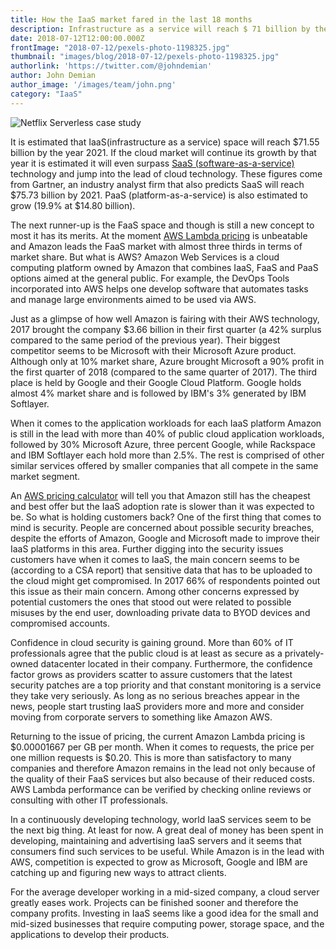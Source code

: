 ```yaml
---
title: How the IaaS market fared in the last 18 months
description: Infrastructure as a service will reach $ 71 billion by the year 2021
date: 2018-07-12T12:00:00.000Z
frontImage: "2018-07-12/pexels-photo-1198325.jpg"
thumbnail: "images/blog/2018-07-12/pexels-photo-1198325.jpg"
authorlink: 'https://twitter.com/@johndemian'
author: John Demian
author_image: '/images/team/john.png'
category: "IaaS"
---
```

![Netflix Serverless case study](/images/blog/2018-07-12/pexels-photo-1198325.jpg)

It is estimated that IaaS(infrastructure as a service) space will reach $71.55 billion by the year 2021. If the cloud market will continue its growth by that year it is estimated it will even surpass <a href="https://www.techopedia.com/definition/155/software-as-a-service-saas">SaaS (software-as-a-service)</a> technology and jump into the lead of cloud technology. These figures come from Gartner, an industry analyst firm that also predicts SaaS will reach $75.73 billion by 2021. PaaS (platform-as-a-service) is also estimated to grow (19.9% at $14.80 billion).

The next runner-up is the FaaS space and though is still a new concept to most it has its merits. At the moment <a href="https://dashbird.io/blog/aws-lambda-pricing-model-explained/">AWS Lambda pricing</a> is unbeatable and Amazon leads the FaaS market with almost three thirds in terms of market share. But what is AWS? Amazon Web Services is a cloud computing platform owned by Amazon that combines IaaS, FaaS and PaaS options aimed at the general public. For example, the DevOps Tools incorporated into AWS helps one develop software that automates tasks and manage large environments aimed to be used via AWS.

Just as a glimpse of how well Amazon is fairing with their AWS technology, 2017 brought the company $3.66 billion in their first quarter (a 42% surplus compared to the same period of the previous year). Their biggest competitor seems to be Microsoft with their Microsoft Azure product. Although only at 10% market share, Azure brought Microsoft a 90% profit in the first quarter of 2018 (compared to the same quarter of 2017). The third place is held by Google and their Google Cloud Platform. Google holds almost 4% market share and is followed by IBM's 3% generated by IBM Softlayer.

When it comes to the application workloads for each IaaS platform Amazon is still in the lead with more than 40% of public cloud application workloads, followed by 30% Microsoft Azure, three percent Google, while Rackspace and IBM Softlayer each hold more than 2.5%. The rest is comprised of other similar services offered by smaller companies that all compete in the same market segment.

An <a href="https://dashbird.io/lambda-cost-calculator/">AWS pricing calculator</a> will tell you that Amazon still has the cheapest and best offer but the IaaS adoption rate is slower than it was expected to be. So what is holding customers back? One of the first thing that comes to mind is security. People are concerned about possible security breaches, despite the efforts of Amazon, Google and Microsoft made to improve their IaaS platforms in this area. Further digging into the security issues customers have when it comes to IaaS, the main concern seems to be (according to a CSA report) that sensitive data that has to be uploaded to the cloud might get compromised. In 2017 66% of respondents pointed out this issue as their main concern. Among other concerns expressed by potential customers the ones that stood out were related to possible misuses by the end user, downloading private data to BYOD devices and compromised accounts.

Confidence in cloud security is gaining ground. More than 60% of IT professionals agree that the public cloud is at least as secure as a privately-owned datacenter located in their company. Furthermore, the confidence factor grows as providers scatter to assure customers that the latest security patches are a top priority and that constant monitoring is a service they take very seriously. As long as no serious breaches appear in the news, people start trusting IaaS providers more and more and consider moving from corporate servers to something like Amazon AWS.

Returning to the issue of pricing, the current Amazon Lambda pricing is $0.00001667 per GB per month. When it comes to requests, the price per one million requests is $0.20. This is more than satisfactory to many companies and therefore Amazon remains in the lead not only because of the quality of their FaaS services but also because of their reduced costs. AWS Lambda performance can be verified by checking online reviews or consulting with other IT professionals.

In a continuously developing technology, world IaaS services seem to be the next big thing. At least for now. A great deal of money has been spent in developing, maintaining and advertising IaaS servers and it seems that consumers find such services to be useful. While Amazon is in the lead with AWS, competition is expected to grow as Microsoft, Google and IBM are catching up and figuring new ways to attract clients.

For the average developer working in a mid-sized company, a cloud server greatly eases work. Projects can be finished sooner and therefore the company profits. Investing in IaaS seems like a good idea for the small and mid-sized businesses that require computing power, storage space, and the applications to develop their products.